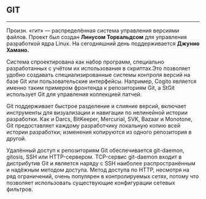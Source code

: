 **GIT**
---

---

Произн. «гит» — распределённая система управления версиями файлов. Проект был создан **Линусом Торвальдсом** для управления разработкой ядра Linux. На сегодняшний день поддерживается **Джунио Хамано.**

Система спроектирована как набор программ, специально разработанных с учётом их использования в скриптах.Это позволяет удобно создавать специализированные системы контроля версий на базе Git или пользовательские  интерфейсы. Например, Cogito является именно таким примером фронтенда к репозиториям Git, а StGit использует Git для управления коллекцией патчей.

Git поддерживает быстрое разделение и слияние версий, включает инструменты для визуализации и навигации по нелинейной истории разработки. Как и Darcs, BitKeeper, Mercurial, SVK, Bazaar и Monotone, Git предоставляет каждому разработчику локальную копию всей истории разработки; изменения копируются из одного репозитория в другой.

Удалённый доступ к репозиториям Git обеспечивается git-daemon, gitosis, SSH или HTTP-сервером. TCP-сервис git-daemon входит в дистрибутив Git и является наряду с SSH наиболее распространённым и надёжным методом доступа. Метод доступа по HTTP, несмотря на ряд ограничений, очень популярен в контролируемых сетях, потому что позволяет использовать существующие конфигурации сетевых фильтров.